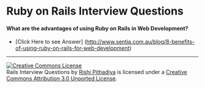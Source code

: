 # Ruby on Rails Interview Questions

#### What are the advantages of using Ruby on Rails in Web Development?
- [Click Here to see Answer] (http://www.sentia.com.au/blog/8-benefits-of-using-ruby-on-rails-for-web-development)


------------

<a rel="license" href="http://creativecommons.org/licenses/by/3.0/deed.en_US"><img alt="Creative Commons License" style="border-width:0" src="http://i.creativecommons.org/l/by/3.0/88x31.png" /></a><br /><span xmlns:dct="http://purl.org/dc/terms/" href="http://purl.org/dc/dcmitype/Text" property="dct:title" rel="dct:type">Rails Interview Questions</span> by <a xmlns:cc="http://creativecommons.org/ns#" href="https://github.com/rishiip/rails-interview-questions" property="cc:attributionName" rel="cc:attributionURL">Rishi Pithadiya</a> is licensed under a <a rel="license" href="http://creativecommons.org/licenses/by/3.0/deed.en_US">Creative Commons Attribution 3.0 Unported License</a>.
